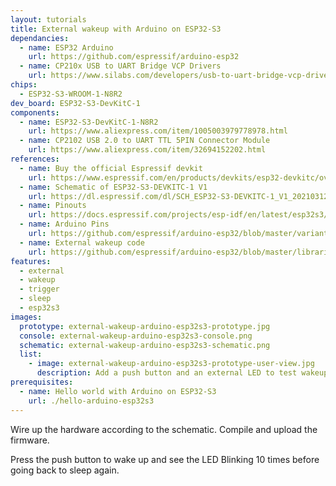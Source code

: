 ```yaml
---
layout: tutorials
title: External wakeup with Arduino on ESP32-S3
dependancies:
  - name: ESP32 Arduino
    url: https://github.com/espressif/arduino-esp32
  - name: CP210x USB to UART Bridge VCP Drivers
    url: https://www.silabs.com/developers/usb-to-uart-bridge-vcp-drivers?tab=downloads
chips:
  - ESP32-S3-WROOM-1-N8R2
dev_board: ESP32-S3-DevKitC-1
components:
  - name: ESP32-S3-DevKitC-1-N8R2
    url: https://www.aliexpress.com/item/1005003979778978.html
  - name: CP2102 USB 2.0 to UART TTL 5PIN Connector Module
    url: https://www.aliexpress.com/item/32694152202.html
references:
  - name: Buy the official Espressif devkit
    url: https://www.espressif.com/en/products/devkits/esp32-devkitc/overview
  - name: Schematic of ESP32-S3-DEVKITC-1 V1
    url: https://dl.espressif.com/dl/SCH_ESP32-S3-DEVKITC-1_V1_20210312C.pdf
  - name: Pinouts
    url: https://docs.espressif.com/projects/esp-idf/en/latest/esp32s3/hw-reference/esp32s3/user-guide-devkitc-1.html#pin-layout
  - name: Arduino Pins
    url: https://github.com/espressif/arduino-esp32/blob/master/variants/esp32s3/pins_arduino.h
  - name: External wakeup code
    url: https://github.com/espressif/arduino-esp32/blob/master/libraries/ESP32/examples/DeepSleep/ExternalWakeUp/ExternalWakeUp.ino
features:
  - external
  - wakeup
  - trigger
  - sleep
  - esp32s3
images:
  prototype: external-wakeup-arduino-esp32s3-prototype.jpg
  console: external-wakeup-arduino-esp32s3-console.png
  schematic: external-wakeup-arduino-esp32s3-schematic.png
  list:
    - image: external-wakeup-arduino-esp32s3-prototype-user-view.jpg
      description: Add a push button and an external LED to test wakeup the board
prerequisites:
  - name: Hello world with Arduino on ESP32-S3
    url: ./hello-arduino-esp32s3
---
```


Wire up the hardware according to the schematic. Compile and upload the firmware.

Press the push button to wake up and see the LED Blinking 10 times before going back to sleep again.
